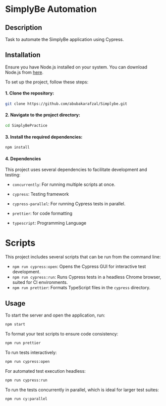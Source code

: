 # SimplyBe Automation

## Description

Task to automate the SimplyBe application using Cypress.

## Installation

Ensure you have Node.js installed on your system. You can download Node.js from [here](https://nodejs.org/).

To set up the project, follow these steps:

#### 1. Clone the repository:

   ```bash
   git clone https://github.com/abubakarafzal/Simplybe.git
```

#### 2. Navigate to the project directory:

   ```bash
   cd SimplyBePractice
```

#### 3. Install the required dependencies:

   ```bash
   npm install
```

#### 4. Dependencies

This project uses several dependencies to facilitate development and testing:

- `concurrently`: For running multiple scripts at once.

- `cypress`: Testing framework

- `cypress-parallel`: For running Cypress tests in parallel.

- `prettier`: for code formatting

- `typescript`: Programming Language

# Scripts

This project includes several scripts that can be run from the command line:

- `npm run cypress:open`: Opens the Cypress GUI for interactive test development.
- `npm run cypress:run`: Runs Cypress tests in a headless Chrome browser, suited for CI environments.
- `npm run prettier`: Formats TypeScript files in the `cypress` directory.
## Usage

To start the server and open the application, run:

```bash
npm start
```

To format your test scripts to ensure code consistency:

```bash
npm run prettier
```

To run tests interactively:

```bash
npm run cypress:open
```

For automated test execution headless:

```bash
npm run cypress:run
```



To run the tests concurrently in parallel, which is ideal for larger test suites:

```bash
npm run cy:parallel
```

